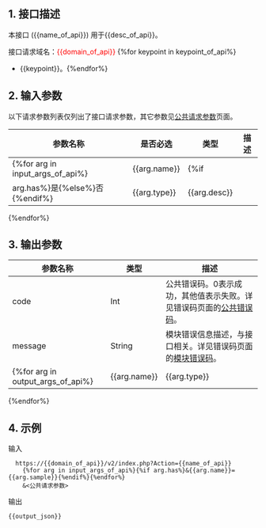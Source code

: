 ## 1. 接口描述

本接口 ({{name_of_api}}) 用于{{desc_of_api}}。

接口请求域名：<font style="color:red">{{domain_of_api}}</font>
{%for keypoint in keypoint_of_api%}
* {{keypoint}}。{%endfor%}

## 2. 输入参数

以下请求参数列表仅列出了接口请求参数，其它参数见[公共请求参数](https://www.qcloud.com/doc/api/229/1230)页面。

| 参数名称 | 是否必选  | 类型 | 描述 |
|---------|---------|---------|---------|
{%for arg in input_args_of_api%}|{{arg.name}}|{%if
arg.has%}是{%else%}否{%endif%}|{{arg.type}}|{{arg.desc}}|
{%endfor%}

## 3. 输出参数
| 参数名称 | 类型 | 描述 |
|---------|---------|---------|
| code | Int | 公共错误码。0表示成功，其他值表示失败。详见错误码页面的[公共错误码](https://www.qcloud.com/doc/api/372/%E9%94%99%E8%AF%AF%E7%A0%81#1.E3.80.81.E5.85.AC.E5.85.B1.E9.94.99.E8.AF.AF.E7.A0.81)。|
| message | String | 模块错误信息描述，与接口相关。详见错误码页面的[模块错误码](https://www.qcloud.com/doc/api/372/%E9%94%99%E8%AF%AF%E7%A0%81#2.E3.80.81.E6.A8.A1.E5.9D.97.E9.94.99.E8.AF.AF.E7.A0.81)。|
{%for arg in output_args_of_api%}|{{arg.name}}|{{arg.type}}|{{arg.desc}}|
{%endfor%}

## 4. 示例
 
输入

```
  https://{{domain_of_api}}/v2/index.php?Action={{name_of_api}}
    {%for arg in input_args_of_api%}{%if arg.has%}&{{arg.name}}={{arg.sample}}{%endif%}{%endfor%}
    &<公共请求参数>

```

输出

```
{{output_json}}
```

